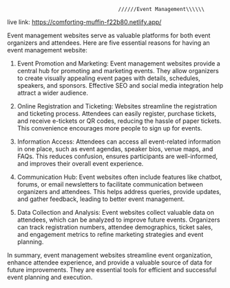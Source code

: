                                         //////Event Management\\\\\\

live link: https://comforting-muffin-f22b80.netlify.app/

Event management websites serve as valuable platforms for both event organizers and attendees. Here are five essential reasons for having an event management website:

1. Event Promotion and Marketing: Event management websites provide a central hub for promoting and marketing events. They allow organizers to create visually appealing event pages with details, schedules, speakers, and sponsors. Effective SEO and social media integration help attract a wider audience.

2. Online Registration and Ticketing: Websites streamline the registration and ticketing process. Attendees can easily register, purchase tickets, and receive e-tickets or QR codes, reducing the hassle of paper tickets. This convenience encourages more people to sign up for events.

3. Information Access: Attendees can access all event-related information in one place, such as event agendas, speaker bios, venue maps, and FAQs. This reduces confusion, ensures participants are well-informed, and improves their overall event experience.

4. Communication Hub: Event websites often include features like chatbot, forums, or email newsletters to facilitate communication between organizers and attendees. This helps address queries, provide updates, and gather feedback, leading to better event management.

5. Data Collection and Analysis: Event websites collect valuable data on attendees, which can be analyzed to improve future events. Organizers can track registration numbers, attendee demographics, ticket sales, and engagement metrics to refine marketing strategies and event planning.

In summary, event management websites streamline event organization, enhance attendee experience, and provide a valuable source of data for future improvements. They are essential tools for efficient and successful event planning and execution.

